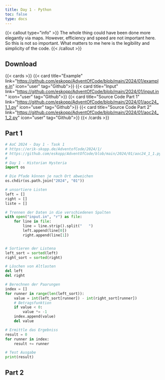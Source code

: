 ```yaml
---
title: Day 1 - Python
toc: false
type: docs
---
```

{{< callout type="info" >}}
The whole thing could have been done more elegantly via maps. However, efficiency and speed are not important here. So this is not so important. What matters to me here is the legibility and simplicity of the code. 
{{< /callout >}}



## Download
{{< cards >}}
{{< card title="Example" link="https://github.com/eskopp/AdventOfCode/blob/main/2024/01/example.in" icon="user" tag="Github">}}
{{< card title="Input" link="https://github.com/eskopp/AdventOfCode/blob/main/2024/01/input.in" icon="user" tag="Github">}}
{{< card title="Source Code Part 1" link="https://github.com/eskopp/AdventOfCode/blob/main/2024/01/aoc24_1_1.py" icon="user" tag="Github">}}
{{< card title="Source Code Part 2" link="https://github.com/eskopp/AdventOfCode/blob/main/2024/01/aoc24_1_2.py" icon="user" tag="Github">}}
{{< /cards >}}




## Part 1
```python {linenos=table,linenostart=1}
# AoC 2024 - Day 1 - Task 1
# https://erik-skopp.de/AdventofCode/2024/1/
# https://github.com/eskopp/AdventOfCode/blob/main/2024/01/aoc24_1_1.py
#
# Day 1 - Historian Hysteria
import os

# Die Pfade können je nach Ort abweichen
os.chdir(os.path.join("2024", "01"))

# unsortiere Listen
left = []
right = []
liste = []

# Trennen der Daten in die verschiedenen Spalten
with open("input.in", "r") as file:
    for line in file:
        line = line.strip().split("   ")
        left.append(line[0])
        right.append(line[1])


# Sortieren der Listena
left_sort = sorted(left)
right_sort = sorted(right)

# Löschen von Altlasten
del left
del right

# Berechnen der Paarungen
index = []
for runner in range(len(left_sort)):
    value = int(left_sort[runner]) - int(right_sort[runner])
    # Betragsfunktion
    if value < 0:
        value *= -1
    index.append(value)
    del value

# Ermittle das Ergebniss
result = 0
for runner in index:
    result += runner

# Test Ausgabe
print(result)
```


## Part 2
```python {linenos=table,linenostart=1}

```